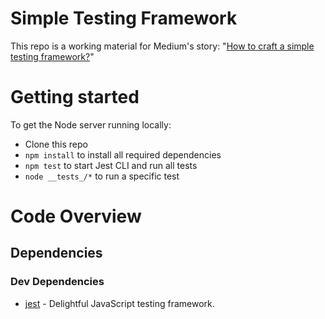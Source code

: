 # Simple Testing Framework

This repo is a working material for Medium's story: "[How to craft a simple testing framework?](https://medium.com/@AlenVlahovljak/how-to-craft-a-simple-testing-framework-1060e9e9ffa3)"

# Getting started

To get the Node server running locally:

-  Clone this repo
-  `npm install` to install all required dependencies
-  `npm test` to start Jest CLI and run all tests
-  `node __tests_/*` to run a specific test

# Code Overview

## Dependencies

### Dev Dependencies

-  [jest](https://www.npmjs.com/package/jest) - Delightful JavaScript testing framework.
